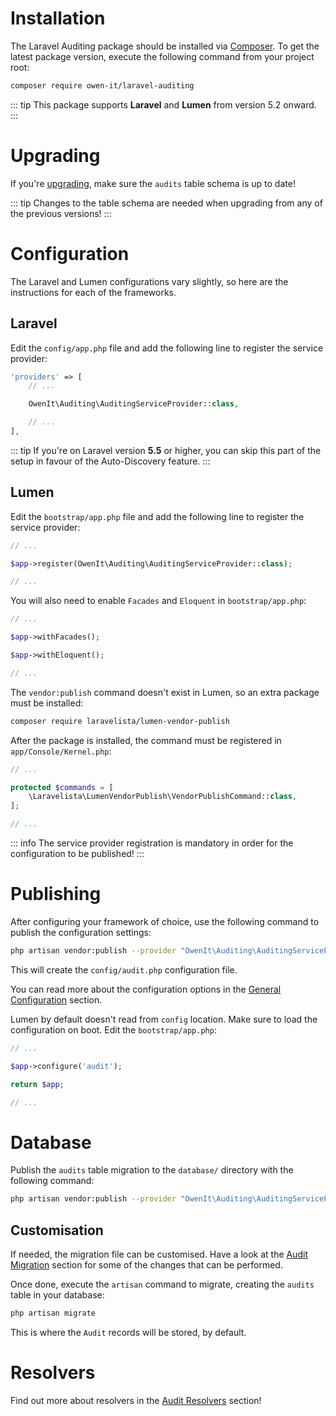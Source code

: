 # Installation
The Laravel Auditing package should be installed via [Composer](http://getcomposer.org/doc/00-intro.md).
To get the latest package version, execute the following command from your project root:

```sh
composer require owen-it/laravel-auditing
```

::: tip 
This package supports **Laravel** and **Lumen** from version 5.2 onward.
:::

# Upgrading
If you're [upgrading](upgrading.md), make sure the `audits` table schema is up to date!

::: tip 
Changes to the table schema are needed when upgrading from any of the previous versions!
:::

# Configuration
The Laravel and Lumen configurations vary slightly, so here are the instructions for each of the frameworks.

## Laravel
Edit the `config/app.php` file and add the following line to register the service provider:

```php
'providers' => [
    // ...

    OwenIt\Auditing\AuditingServiceProvider::class,

    // ...
],
```

::: tip 
If you're on Laravel version **5.5** or higher, you can skip this part of the setup in favour of the Auto-Discovery feature.
:::

## Lumen
Edit the `bootstrap/app.php` file and add the following line to register the service provider:

```php
// ...

$app->register(OwenIt\Auditing\AuditingServiceProvider::class);

// ...
```

You will also need to enable `Facades` and `Eloquent` in `bootstrap/app.php`:

```php
// ...

$app->withFacades();

$app->withEloquent();

// ...
```

The `vendor:publish` command doesn't exist in Lumen, so an extra package must be installed:

```sh
composer require laravelista/lumen-vendor-publish
```

After the package is installed, the command must be registered in `app/Console/Kernel.php`:

```php
// ...

protected $commands = [
    \Laravelista\LumenVendorPublish\VendorPublishCommand::class,
];

// ...
```

::: info 
The service provider registration is mandatory in order for the configuration to be published!
:::

# Publishing
After configuring your framework of choice, use the following command to publish the configuration settings:

```sh
php artisan vendor:publish --provider "OwenIt\Auditing\AuditingServiceProvider" --tag="config"
```

This will create the `config/audit.php` configuration file.

You can read more about the configuration options in the [General Configuration](general-configuration.md) section.

Lumen by default doesn't read from `config` location. Make sure to load the configuration on boot. Edit the `bootstrap/app.php`:

```php
// ...

$app->configure('audit');

return $app;

// ...
```

# Database
Publish the `audits` table migration to the `database/` directory with the following command:

```sh
php artisan vendor:publish --provider "OwenIt\Auditing\AuditingServiceProvider" --tag="migrations"
```
 
## Customisation
If needed, the migration file can be customised.
Have a look at the [Audit Migration](audit-migration) section for some of the changes that can be performed.

Once done, execute the `artisan` command to migrate, creating the `audits` table in your database:

```sh
php artisan migrate
```

This is where the `Audit` records will be stored, by default.

# Resolvers
Find out more about resolvers in the [Audit Resolvers](audit-resolvers) section!

